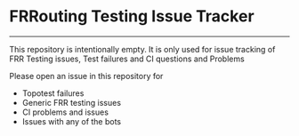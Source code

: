# FRRouting Testing Issue Tracker
---

This repository is intentionally empty. It is only used for issue tracking
of FRR Testing issues, Test failures and CI questions and Problems

Please open an issue in this repository for
- Topotest failures
- Generic FRR testing issues
- CI problems and issues
- Issues with any of the bots

